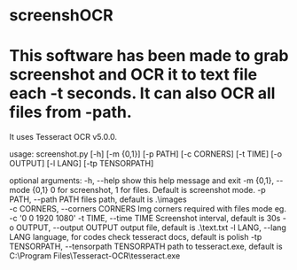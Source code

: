 # screenshOCR

# This software has been made to grab screenshot and OCR it to text file each -t seconds. It can also OCR all files from -path.

It uses Tesseract OCR v5.0.0.

usage: screenshot.py [-h] [-m {0,1}] [-p PATH] [-c CORNERS] [-t TIME] [-o OUTPUT] [-l LANG] [-tp TENSORPATH]

optional arguments:
  -h, --help            show this help message and exit
  -m {0,1}, --mode {0,1}
                        0 for screenshot, 1 for files. Default is screenshot mode.
  -p PATH, --path PATH  files path, default is .\images\
  -c CORNERS, --corners CORNERS
                        Img corners required with files mode eg. -c '0 0 1920 1080'
  -t TIME, --time TIME  Screenshot interval, default is 30s
  -o OUTPUT, --output OUTPUT
                        output file, default is .\text.txt
  -l LANG, --lang LANG  language, for codes check tesseract docs, default is polish
  -tp TENSORPATH, --tensorpath TENSORPATH
                        path to tesseract.exe, default is C:\Program Files\Tesseract-OCR\tesseract.exe
